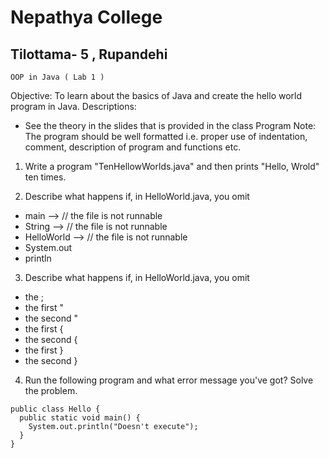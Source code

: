 # Nepathya College

## Tilottama- 5 , Rupandehi

```
OOP in Java ( Lab 1 )
```
Objective: To learn about the basics of Java and create the hello world program in Java.
Descriptions:

- See the theory in the slides that is provided in the class
Program
Note: The program should be well formatted i.e. proper use of indentation, comment, description
of program and functions etc.

1. Write a program "TenHellowWorlds.java" and then prints "Hello, Wrold" ten times.

3. Describe what happens if, in HelloWorld.java, you omit
- main  --> <span style="blue"> // the file is not runnable </span>
- String --> <span style="blue"> // the file is not runnable </span>
- HelloWorld --> <span style="blue"> // the file is not runnable </span>
- System.out 
- println

3. Describe what happens if, in HelloWorld.java, you omit
- the ;
- the first "
- the second "
- the first {
- the second {
- the first }
- the second }

4. Run the following program and what error message you've got? Solve the problem.

```
public class Hello {
  public static void main() {
    System.out.println("Doesn't execute");
  }
}
```
